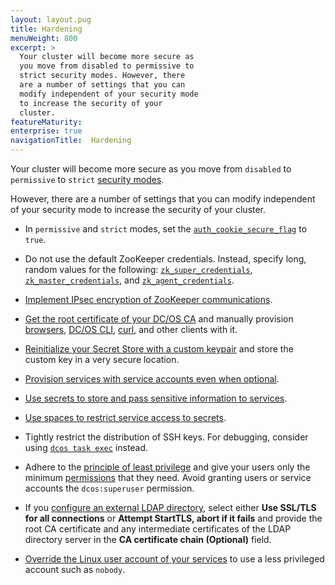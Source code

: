 ```yaml
---
layout: layout.pug
title: Hardening
menuWeight: 800
excerpt: >
  Your cluster will become more secure as
  you move from disabled to permissive to
  strict security modes. However, there
  are a number of settings that you can
  modify independent of your security mode
  to increase the security of your
  cluster.
featureMaturity:
enterprise: true
navigationTitle:  Hardening
---
```



Your cluster will become more secure as you move from `disabled` to `permissive` to `strict` [security modes](/docs/1.9/security/#security-modes).

However, there are a number of settings that you can modify independent of your security mode to increase the security of your cluster.

- <a name="secure-flag"></a>In `permissive` and `strict` modes, set the [`auth_cookie_secure_flag`](/docs/1.9/installing/custom/configuration/configuration-parameters/#auth-cookie) to `true`.

- <a name="zk"></a>Do not use the default ZooKeeper credentials. Instead, specify long, random values for the following: [`zk_super_credentials`](/docs/1.9/installing/custom/configuration/configuration-parameters/#zk-superuser), [`zk_master_credentials`](/docs/1.9/installing/custom/configuration/configuration-parameters/#zk-master), and [`zk_agent_credentials`](/docs/1.9/installing/custom/configuration/configuration-parameters/#zk-agent).

- [Implement IPsec encryption of ZooKeeper communications](https://datatracker.ietf.org/wg/ipsec/documents/).

- [Get the root certificate of your DC/OS CA](/docs/1.9/networking/tls-ssl/get-cert/#oob) and manually provision [browsers](/docs/1.9/networking/tls-ssl/ca-trust-browser/), [DC/OS CLI](/docs/1.9/networking/tls-ssl/ca-trust-cli/), [curl](/docs/1.9/networking/tls-ssl/ca-trust-curl/), and other clients with it.

- [Reinitialize your Secret Store with a custom keypair](/docs/1.9/security/secrets/custom-key/) and store the custom key in a very secure location.

- [Provision services with service accounts even when optional](/docs/1.9/security/service-auth/).

- [Use secrets to store and pass sensitive information to services](/docs/1.9/security/secrets/).

- [Use spaces to restrict service access to secrets](/docs/1.9/overview/security/spaces/).

- Tightly restrict the distribution of SSH keys. For debugging, consider using [`dcos task exec`](/docs/1.9/monitoring/debugging/) instead. 

- Adhere to the [principle of least privilege](http://searchsecurity.techtarget.com/definition/principle-of-least-privilege-POLP) and give your users only the minimum [permissions](/docs/1.9/security/perms-reference/) that they need. Avoid granting users or service accounts the `dcos:superuser` permission.

- If you [configure an external LDAP directory](/docs/1.9/security/ldap/ldap-conn/), select either **Use SSL/TLS for all connections** or **Attempt StartTLS, abort if it fails** and provide the root CA certificate and any intermediate certificates of the LDAP directory server in the **CA certificate chain (Optional)** field.

- [Override the Linux user account of your services](/docs/1.9/security/users-groups/config-linux-user/) to use a less privileged account such as `nobody`.